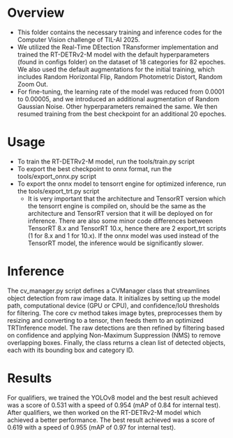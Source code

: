 # Overview

- This folder contains the necessary training and inference codes for the Computer Vision challenge of TIL-AI 2025.
- We utilized the Real-Time DEtection TRansformer implementation and trained the RT-DETRv2-M model with the default hyperparameters (found in configs folder) on the dataset of 18 categories for 82 epoches. We also used the default augmentations for the initial training, which includes Random Horizontal Flip, Random Photometric Distort, Random Zoom Out.
- For fine-tuning, the learning rate of the model was reduced from 0.0001 to 0.00005, and we introduced an additional augmentation of Random Gaussian Noise. Other hyperparameters remained the same. We then resumed training from the best checkpoint for an additional 20 epoches.

# Usage

- To train the RT-DETRv2-M model, run the tools/train.py script
- To export the best checkpoint to onnx format, run the tools/export_onnx.py script
- To export the onnx model to tensorrt engine for optimized inference, run the tools/export_trt.py script
  * It is very important that the architecture and TensorRT version which the tensorrt engine is compiled on, should be the same as the architecture and TensorRT version that it will be deployed on for inference. There are also some minor code differences between TensorRT 8.x and TensorRT 10.x, hence there are 2 export_trt scripts (1 for 8.x and 1 for 10.x). If the onnx model was used instead of the TensorRT model, the inference would be significantly slower.

# Inference

The cv_manager.py script defines a CVManager class that streamlines object detection from raw image data. It initializes by setting up the model path, computational device (GPU or CPU), and confidence/IoU thresholds for filtering. The core cv method takes image bytes, preprocesses them by resizing and converting to a tensor, then feeds them to an optimized TRTInference model. The raw detections are then refined by filtering based on confidence and applying Non-Maximum Suppression (NMS) to remove overlapping boxes. Finally, the class returns a clean list of detected objects, each with its bounding box and category ID.

# Results

For qualifiers, we trained the YOLOv8 model and the best result achieved was a score of 0.531 with a speed of 0.954 (mAP of 0.84 for internal test).
After qualifiers, we then worked on the RT-DETRv2-M model which achieved a better performance. The best result achieved was a score of 0.619 with a speed of 0.955 (mAP of 0.97 for internal test).
